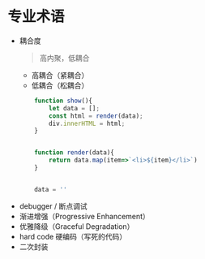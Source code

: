 # 专业术语

* 耦合度
    > 高内聚，低耦合
    * 高耦合（紧耦合）
    * 低耦合（松耦合）
    ```js
        function show(){
            let data = [];
            const html = render(data);
            div.innerHTML = html;
        }


        function render(data){
            return data.map(item=>`<li>${item}</li>`)
        }


        data = ''
    ```
* debugger / 断点调试
* 渐进增强（Progressive Enhancement）
* 优雅降级（Graceful Degradation）
* hard code 硬编码（写死的代码）
* 二次封装